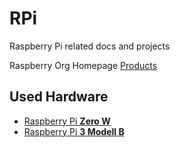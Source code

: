# RPi
Raspberry Pi related docs and projects

Raspberry Org Homepage [Products](https://www.raspberrypi.org/products/)

## Used Hardware

* [Raspberry Pi **Zero W**](https://github.com/griemide/RPiZW)
* [Raspberry Pi **3 Modell B**](https://github.com/griemide/RPi3B)


